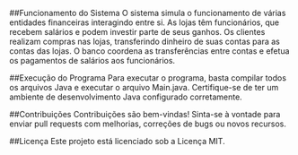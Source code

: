##Funcionamento do Sistema
O sistema simula o funcionamento de várias entidades financeiras interagindo entre si. As lojas têm funcionários, que recebem salários e podem investir parte de seus ganhos. Os clientes realizam compras nas lojas, transferindo dinheiro de suas contas para as contas das lojas. O banco coordena as transferências entre contas e efetua os pagamentos de salários aos funcionários.

##Execução do Programa
Para executar o programa, basta compilar todos os arquivos Java e executar o arquivo Main.java. Certifique-se de ter um ambiente de desenvolvimento Java configurado corretamente.

##Contribuições
Contribuições são bem-vindas! Sinta-se à vontade para enviar pull requests com melhorias, correções de bugs ou novos recursos.

##Licença
Este projeto está licenciado sob a Licença MIT.
